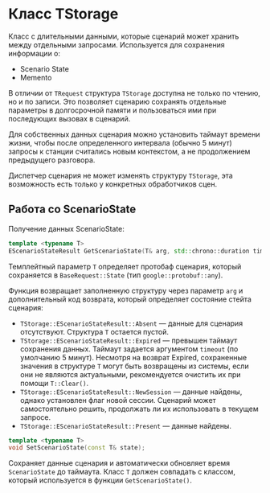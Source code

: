 # Класс TStorage

Класс с длительными данными, которые сценарий может хранить между отдельными запросами. Используется для сохранения информации о:

* Scenario State
* Memento

В отличии от `TRequest` структура `TStorage` доступна не только по чтению, но и по записи. Это позволяет сценарию сохранять отдельные параметры в долгосрочной памяти и пользоваться ими при последующих вызовах в сценарий.

Для собственных данных сценария можно установить таймаут времени жизни, чтобы после определенного интервала (обычно 5 минут) запросы к станции считались новым контекстом, а не продолжением предыдущего разговора.

Диспетчер сценария не может изменять структуру `TStorage`, эта возможность есть только у конкретных обработчиков сцен.

## Работа со ScenarioState

Получение данных ScenarioState:
```c++
template <typename T>
EScenarioStateResult GetScenarioState(T& arg, std::chrono::duration timeout) const;
```

Темплейтный параметр `T` определяет протобаф сценария, который сохраняется в `BaseRequest::State` (тип `google::protobuf::any`).

Функция возвращает заполненную структуру через параметр `arg` и дополнительный код возврата, который определяет состояние стейта сценария:

* `TStorage::EScenarioStateResult::Absent` — данные для сценария отсутствуют. Структура `T` остается пустой.
* `TStorage::EScenarioStateResult::Expired` — превышен таймаут сохранения данных. Таймаут задается аргументом `timeout` (по умолчанию 5 минут). Несмотря на возврат Expired, сохраненные значения в структуре `T` могут быть возвращены из системы, если они не являются актуальными, рекомендуется очистить их при помощи `T::Clear()`.
* `TStorage::EScenarioStateResult::NewSession` — данные найдены, однако установлен флаг новой сессии. Сценарий может самостоятельно решить, продолжать ли их использовать в текущем запросе.
* `TStorage::EScenarioStateResult::Present` — данные найдены.

```c++
template <typename T>
void SetScenarioState(const T& state);
```

Сохраняет данные сценария и автоматически обновляет время `ScenarioState` до таймаута. Класс `T` должен совпадать с классом, который используется в функции `GetScenarioState()`.